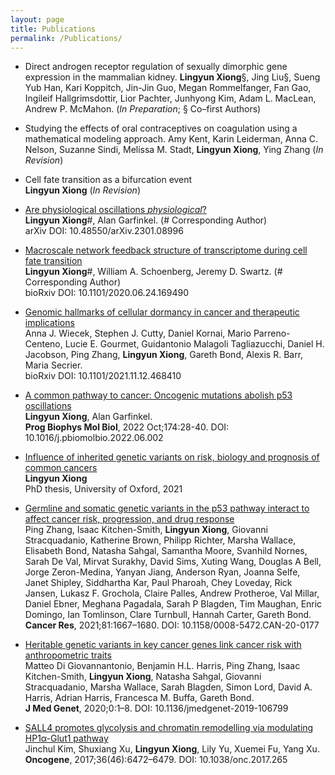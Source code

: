 ```yaml
---
layout: page
title: Publications
permalink: /Publications/
---
```


- Direct androgen receptor regulation of sexually dimorphic gene expression in the mammalian kidney.
**Lingyun Xiong**§, Jing Liu§, Sueng Yub Han, Kari Koppitch, Jin-Jin Guo, Megan Rommelfanger, Fan Gao, Ingileif Hallgrimsdottir, Lior Pachter, Junhyong Kim, Adam L. MacLean, Andrew P. McMahon. (*In Preparation*; § Co–first Authors)

- Studying the effects of oral contraceptives on coagulation using a mathematical modeling approach.
Amy Kent, Karin Leiderman, Anna C. Nelson, Suzanne Sindi, Melissa M. Stadt, **Lingyun Xiong**, Ying Zhang (*In Revision*)

- Cell fate transition as a bifurcation event \
**Lingyun Xiong** (*In Revision*)

- [Are physiological oscillations *physiological*?](https://doi.org/10.48550/arXiv.2301.08996) \
**Lingyun Xiong**\#, Alan Garfinkel. (\# Corresponding Author) \
arXiv DOI: 10.48550/arXiv.2301.08996

- [Macroscale network feedback structure of transcriptome during cell fate transition](https://doi.org/10.1101/2020.06.24.169490) \
**Lingyun Xiong**\#, William A. Schoenberg, Jeremy D. Swartz. (\# Corresponding Author) \
bioRxiv DOI: 10.1101/2020.06.24.169490

- [Genomic hallmarks of cellular dormancy in cancer and therapeutic implications](https://doi.org/10.1101/2021.11.12.468410) \
Anna J. Wiecek, Stephen J. Cutty, Daniel Kornai, Mario Parreno-Centeno, Lucie E. Gourmet, Guidantonio Malagoli Tagliazucchi, Daniel H. Jacobson, Ping Zhang, **Lingyun Xiong**, Gareth Bond, Alexis R. Barr, Maria Secrier. \
bioRxiv DOI: 10.1101/2021.11.12.468410 

- [A common pathway to cancer: Oncogenic mutations abolish p53 oscillations](https://doi.org/10.1016/j.pbiomolbio.2022.06.002) \
**Lingyun Xiong**, Alan Garfinkel. \
**Prog Biophys Mol Biol**, 2022 Oct;174:28-40. DOI: 10.1016/j.pbiomolbio.2022.06.002

- [Influence of inherited genetic variants on risk, biology and prognosis of common cancers](https://ora.ox.ac.uk/objects/uuid:feb0efe8-d01c-4758-976a-fb3ac031f061) \
**Lingyun Xiong**\
PhD thesis, University of Oxford, 2021

- [Germline and somatic genetic variants in the p53 pathway interact to affect cancer risk, progression, and drug response](https://aacrjournals.org/cancerres/article/81/7/1667/670564/Germline-and-Somatic-Genetic-Variants-in-the-p53) \
Ping Zhang, Isaac Kitchen-Smith, **Lingyun Xiong**, Giovanni Stracquadanio, Katherine Brown, Philipp Richter, Marsha Wallace, Elisabeth Bond, Natasha Sahgal, Samantha Moore, Svanhild Nornes, Sarah De Val, Mirvat Surakhy, David Sims, Xuting Wang, Douglas A Bell, Jorge Zeron-Medina, Yanyan Jiang, Anderson Ryan, Joanna Selfe, Janet Shipley, Siddhartha Kar, Paul Pharoah, Chey Loveday, Rick Jansen, Lukasz F. Grochola, Claire Palles, Andrew Protheroe, Val Millar, Daniel Ebner, Meghana Pagadala, Sarah P Blagden, Tim Maughan, Enric Domingo, Ian Tomlinson, Clare Turnbull, Hannah Carter, Gareth Bond. \
**Cancer Res**, 2021;81:1667–1680. DOI: 10.1158/0008-5472.CAN-20-0177	

- [Heritable genetic variants in key cancer genes link cancer risk with anthropometric traits](https://pubmed.ncbi.nlm.nih.gov/32591342/) \
Matteo Di Giovannantonio, Benjamin H.L. Harris, Ping Zhang, Isaac Kitchen-Smith, **Lingyun Xiong**, Natasha Sahgal, Giovanni Stracquadanio, Marsha Wallace, Sarah Blagden, Simon Lord, David A. Harris, Adrian Harris, Francesca M. Buffa, Gareth Bond. \
**J Med Genet**, 2020;0:1–8. DOI: 10.1136/jmedgenet-2019-106799

- [SALL4 promotes glycolysis and chromatin remodelling via modulating HP1α-Glut1 pathway](https://www.nature.com/articles/onc2017265) \
Jinchul Kim, Shuxiang Xu, **Lingyun Xiong**, Lily Yu, Xuemei Fu, Yang Xu. \
**Oncogene**, 2017;36(46):6472–6479. DOI: 10.1038/onc.2017.265



